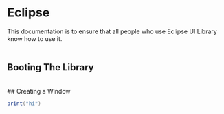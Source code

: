 # Eclipse
This documentation is to ensure that all people who use Eclipse UI Library know how to use it.
<br><br>
## Booting The Library
<br>
## Creating a Window

```lua
print("hi")
```
